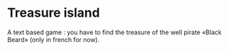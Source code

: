# Treasure island
A text based game : you have to find the treasure of the well pirate «Black Beard» (only in french for now).

